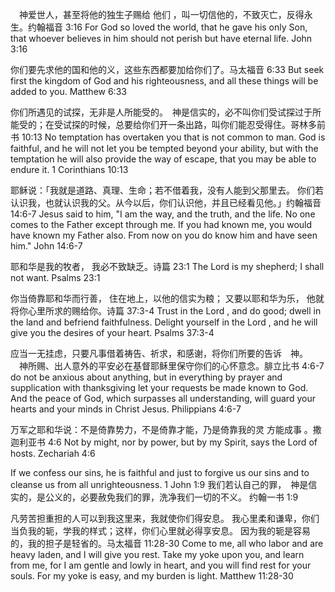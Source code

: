 　神爱世人，甚至将他的独生子赐给 他们 ，叫一切信他的，不致灭亡，反得永生。约翰福音 3:16
For God so loved the world, that he gave his only Son, that whoever believes in him should not perish but have eternal life. John 3:16

你们要先求他的国和他的义，这些东西都要加给你们了。马太福音 6:33
But seek first the kingdom of God and his righteousness, and all these things will be added to you. Matthew 6:33

你们所遇见的试探，无非是人所能受的。　神是信实的，必不叫你们受试探过于所能受的；在受试探的时候，总要给你们开一条出路，叫你们能忍受得住。哥林多前书 10:13
No temptation has overtaken you that is not common to man. God is faithful, and he will not let you be tempted beyond your ability, but with the temptation he will also provide the way of escape, that you may be able to endure it. 1 Corinthians 10:13

耶稣说：「我就是道路、真理、生命；若不借着我，没有人能到父那里去。 你们若认识我，也就认识我的父。从今以后，你们认识他，并且已经看见他。」约翰福音 14:6‭-‬7
Jesus said to him, "I am the way, and the truth, and the life. No one comes to the Father except through me.  If you had known me, you would have known my Father also. From now on you do know him and have seen him." John 14:6‭-‬7

耶和华是我的牧者， 我必不致缺乏。诗篇 23:1 The Lord is my shepherd; I shall not want.
 Psalms 23:1

你当倚靠耶和华而行善， 住在地上，以他的信实为粮；  又要以耶和华为乐， 他就将你心里所求的赐给你。诗篇 37:3‭-‬4
Trust in the Lord , and do good; dwell in the land and befriend faithfulness. Delight yourself in the Lord , and he will give you the desires of your heart. Psalms 37:3‭-‬4 

应当一无挂虑，只要凡事借着祷告、祈求，和感谢，将你们所要的告诉　神。 　神所赐、出人意外的平安必在基督耶稣里保守你们的心怀意念。腓立比书 4:6‭-‬7
do not be anxious about anything, but in everything by prayer and supplication with thanksgiving let your requests be made known to God. And the peace of God, which surpasses all understanding, will guard your hearts and your minds in Christ Jesus. Philippians 4:6‭-‬7

万军之耶和华说：不是倚靠势力，不是倚靠才能，乃是倚靠我的灵 方能成事 。撒迦利亚书 4:6 
Not by might, nor by power, but by my Spirit, says the Lord of hosts. Zechariah 4:6

If we confess our sins, he is faithful and just to forgive us our sins and to cleanse us from all unrighteousness. 1 John 1:9
我们若认自己的罪，　神是信实的，是公义的，必要赦免我们的罪，洗净我们一切的不义。
约翰一书 1:9

凡劳苦担重担的人可以到我这里来，我就使你们得安息。 我心里柔和谦卑，你们当负我的轭，学我的样式；这样，你们心里就必得享安息。 因为我的轭是容易的，我的担子是轻省的。马太福音 11:28‭-‬30
Come to me, all who labor and are heavy laden, and I will give you rest.  Take my yoke upon you, and learn from me, for I am gentle and lowly in heart, and you will find rest for your souls.  For my yoke is easy, and my burden is light. Matthew 11:28‭-‬30
